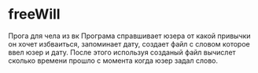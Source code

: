 # freeWill
Прога для чела из вк
Програма справшивает юзера от какой привычки он хочет избваиться, запоминает дату, создает файл с словом которое ввел юзер и дату. После этого используя созданый файл вычислет сколько времени прошло с момента когда юзер задал слово.
